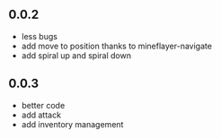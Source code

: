 ## 0.0.2

 * less bugs
 * add move to position thanks to mineflayer-navigate
 * add spiral up and spiral down

## 0.0.3

 * better code
 * add attack
 * add inventory management